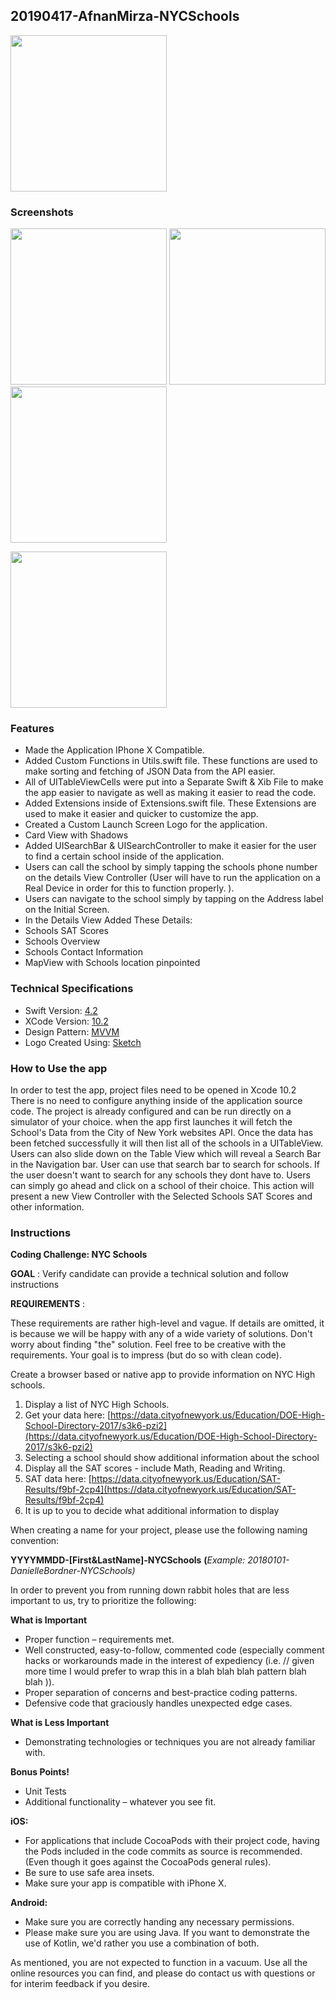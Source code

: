 ## 20190417-AfnanMirza-NYCSchools

<img src="https://raw.githubusercontent.com/afnanm1999/20190417-AfnanMirza-NYCSchools/master/20190417-AfnanMirza-NYCSchools/Supporting%20Files/logo.png" width="250">

### Screenshots

<img src="https://raw.githubusercontent.com/afnanm1999/20190417-AfnanMirza-NYCSchools/master/Screenshots/img1.png" width="250"> <img src="https://raw.githubusercontent.com/afnanm1999/20190417-AfnanMirza-NYCSchools/master/Screenshots/img2.png" width="250"> <img src="https://raw.githubusercontent.com/afnanm1999/20190417-AfnanMirza-NYCSchools/master/Screenshots/img3.png" width="250">

<img src="https://raw.githubusercontent.com/afnanm1999/20190417-AfnanMirza-NYCSchools/master/Screenshots/img4.png" width="250">

### Features

- Made the Application IPhone X Compatible.
- Added Custom Functions in Utils.swift file. These functions are used to make sorting and fetching of JSON Data from the API easier.
- All of UITableViewCells were put into a Separate Swift & Xib File to make the app easier to navigate as well as making it easier to read the code.
- Added Extensions inside of Extensions.swift file. These Extensions are used to make it easier and quicker to customize the app.
- Created a Custom Launch Screen Logo for the application.
- Card View with Shadows
- Added UISearchBar & UISearchController to make it easier for the user to find a certain school inside of the application.
- Users can call the school by simply tapping the schools phone number on the details View Controller (User will have to run the application on a Real Device in order for this to function properly. ).
- Users can navigate to the school simply by tapping on the Address label on the Initial Screen.
- In the Details View Added These Details:
- Schools SAT Scores
- Schools Overview
- Schools Contact Information
- MapView with Schools location pinpointed

### Technical Specifications

- Swift Version: <a href="https://swift.org/blog/swift-4-2-released/" target="_blank">4.2</a><br/>
- XCode Version: <a href="https://developer.apple.com/documentation/xcode_release_notes/xcode_10_2_release_notes" target="_blank">10.2</a><br/>
- Design Pattern: <a href="https://en.wikipedia.org/wiki/Model%E2%80%93view%E2%80%93viewmodel" target="_blank">MVVM</a>
- Logo Created Using: <a href="https://www.sketch.com/" target="_blank">Sketch</a><br/>

### How to Use the app

In order to test the app, project files need to be opened in Xcode 10.2<br/>
There is no need to configure anything inside of the application source code. The project is already configured and can be run directly on a simulator of your choice. when the app first launches it will fetch the School's Data from the City of New York websites API. Once the data has been fetched successfully it will then list all of the schools in a UITableView. Users can also slide down on the Table View which will reveal a Search Bar in the Navigation bar. User can use that search bar to search for schools. If the user doesn't want to search for any schools they dont have to.  Users can simply go ahead and click on a school of their choice. This action will present a new View Controller with the Selected Schools SAT Scores and other information.


### Instructions

**Coding Challenge: NYC Schools**

**GOAL** : Verify candidate can provide a technical solution and follow instructions

**REQUIREMENTS** :

These requirements are rather high-level and vague. If details are omitted, it is because we will be happy with any of a wide variety of solutions. Don&#39;t worry about finding &quot;the&quot; solution. Feel free to be creative with the requirements. Your goal is to impress (but do so with clean code).

Create a browser based or native app to provide information on NYC High schools.

1. Display a list of NYC High Schools.
1. Get your data here: [https://data.cityofnewyork.us/Education/DOE-High-School-Directory-2017/s3k6-pzi2](https://data.cityofnewyork.us/Education/DOE-High-School-Directory-2017/s3k6-pzi2)
2. Selecting a school should show additional information about the school
1. Display all the SAT scores - include Math, Reading and Writing.
1. SAT data here: [https://data.cityofnewyork.us/Education/SAT-Results/f9bf-2cp4](https://data.cityofnewyork.us/Education/SAT-Results/f9bf-2cp4)
2. It is up to you to decide what additional information to display

When creating a name for your project, please use the following naming convention:

**YYYYMMDD-[First&amp;LastName]-NYCSchools** **(**_Example: 20180101-DanielleBordner-NYCSchools)_

In order to prevent you from running down rabbit holes that are less important to us, try to prioritize the following:

**What is Important**

- Proper function – requirements met.
- Well constructed, easy-to-follow, commented code (especially comment hacks or workarounds made in the interest of expediency (i.e. // given more time I would prefer to wrap this in a blah blah blah pattern blah blah )).
- Proper separation of concerns and best-practice coding patterns.
- Defensive code that graciously handles unexpected edge cases.

**What is Less Important**

- Demonstrating technologies or techniques you are not already familiar with.

**Bonus Points!**

- Unit Tests
- Additional functionality – whatever you see fit.

**iOS:**

- For applications that include CocoaPods with their project code, having the Pods included in the code commits as source is recommended. (Even though it goes against the CocoaPods general rules).
- Be sure to use safe area insets.
- Make sure your app is compatible with iPhone X.

**Android:**

- Make sure you are correctly handing any necessary permissions.
- Please make sure you are using Java. If you want to demonstrate the use of Kotlin, we&#39;d rather you use a combination of both.

As mentioned, you are not expected to function in a vacuum. Use all the online resources you can find, and please do contact us with questions or for interim feedback if you desire.






